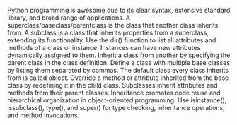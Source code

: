Python programming is awesome due to its clear syntax, extensive standard library, and broad range of applications.
A superclass/baseclass/parentclass is the class that another class inherits from.
A subclass is a class that inherits properties from a superclass, extending its functionality.
Use the dir() function to list all attributes and methods of a class or instance.
Instances can have new attributes dynamically assigned to them.
Inherit a class from another by specifying the parent class in the class definition.
Define a class with multiple base classes by listing them separated by commas.
The default class every class inherits from is called object.
Override a method or attribute inherited from the base class by redefining it in the child class.
Subclasses inherit attributes and methods from their parent classes.
Inheritance promotes code reuse and hierarchical organization in object-oriented programming.
Use isinstance(), issubclass(), type(), and super() for type checking, inheritance operations, and method invocations.
